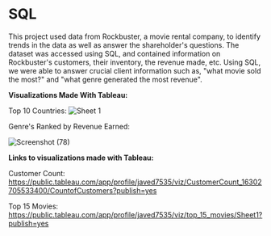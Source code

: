 # SQL

This project used data from Rockbuster, a movie rental company, to identify trends in the data as well as answer the shareholder's questions. The dataset was accessed using SQL, and contained information on Rockbuster's customers, their inventory, the revenue made, etc. Using SQL, we were able to answer crucial client information such as, "what movie sold the most?" and "what genre generated the most revenue".

**Visualizations Made With Tableau:**

Top 10 Countries:
![Sheet 1](https://user-images.githubusercontent.com/93872864/141028254-ba877a62-5d89-4496-ad84-94cdaefa6280.png)


Genre's Ranked by Revenue Earned:

![Screenshot (78)](https://user-images.githubusercontent.com/93872864/141031888-60c9dfcb-70c8-4ab7-a9d9-e3d11b14aac0.png)



**Links to visualizations made with Tableau:**

Customer Count: 
https://public.tableau.com/app/profile/javed7535/viz/CustomerCount_16302705533400/CountofCustomers?publish=yes

Top 15 Movies: https://public.tableau.com/app/profile/javed7535/viz/top_15_movies/Sheet1?publish=yes



